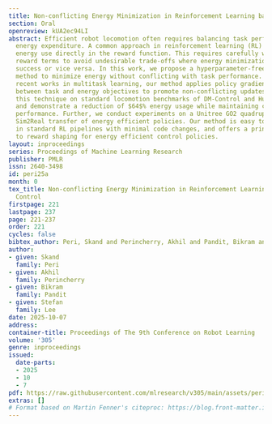 ```yaml
---
title: Non-conflicting Energy Minimization in Reinforcement Learning based Robot Control
section: Oral
openreview: kUA2ec94LI
abstract: Efficient robot locomotion often requires balancing task performance with
  energy expenditure. A common approach in reinforcement learning (RL) is to penalize
  energy use directly in the reward function. This requires carefully weighting the
  reward terms to avoid undesirable trade-offs where energy minimization harms task
  success or vice versa. In this work, we propose a hyperparameter-free gradient optimization
  method to minimize energy without conflicting with task performance. Inspired by
  recent works in multitask learning, our method applies policy gradient projection
  between task and energy objectives to promote non-conflicting updates. We evaluate
  this technique on standard locomotion benchmarks of DM-Control and HumanoidBench
  and demonstrate a reduction of $64$% energy usage while maintaining comparable task
  performance. Further, we conduct experiments on a Unitree GO2 quadruped showcasing
  Sim2Real transfer of energy efficient policies. Our method is easy to implement
  in standard RL pipelines with minimal code changes, and offers a principled alternative
  to reward shaping for energy efficient control policies.
layout: inproceedings
series: Proceedings of Machine Learning Research
publisher: PMLR
issn: 2640-3498
id: peri25a
month: 0
tex_title: Non-conflicting Energy Minimization in Reinforcement Learning based Robot
  Control
firstpage: 221
lastpage: 237
page: 221-237
order: 221
cycles: false
bibtex_author: Peri, Skand and Perincherry, Akhil and Pandit, Bikram and Lee, Stefan
author:
- given: Skand
  family: Peri
- given: Akhil
  family: Perincherry
- given: Bikram
  family: Pandit
- given: Stefan
  family: Lee
date: 2025-10-07
address:
container-title: Proceedings of The 9th Conference on Robot Learning
volume: '305'
genre: inproceedings
issued:
  date-parts:
  - 2025
  - 10
  - 7
pdf: https://raw.githubusercontent.com/mlresearch/v305/main/assets/peri25a/peri25a.pdf
extras: []
# Format based on Martin Fenner's citeproc: https://blog.front-matter.io/posts/citeproc-yaml-for-bibliographies/
---
```

